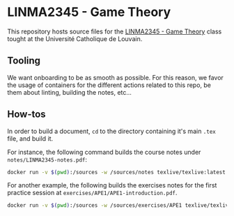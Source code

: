# LINMA2345 - Game Theory

This repository hosts source files for the
[LINMA2345 - Game Theory](https://uclouvain.be/en-cours-2021-linma2345) class
tought at the Université Catholique de Louvain.

## Tooling

We want onboarding to be as smooth as possible.
For this reason, we favor the usage of containers for the different actions
related to this repo, be them about linting, building the notes, etc...

## How-tos

In order to build a document, `cd` to the directory containing it's main `.tex` file, and build it.

For instance, the following command builds the course notes under `notes/LINMA2345-notes.pdf`: 

```bash
docker run -v $(pwd):/sources -w /sources/notes texlive/texlive:latest pdflatex LINMA2345-notes.tex
```

For another example, the following builds the exercises notes for the first practice session at `exercises/APE1/APE1-introduction.pdf`. 

```bash
docker run -v $(pwd):/sources -w /sources/exercises/APE1 texlive/texlive:latest pdflatex APE1-introduction.tex
```


